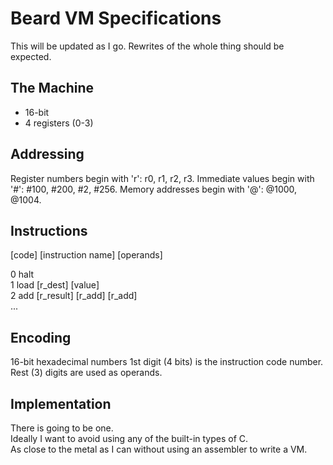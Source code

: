 Beard VM Specifications
=====
This will be updated as I go. Rewrites of the whole thing should be expected.

The Machine
-----

* 16-bit
* 4 registers (0-3)

Addressing
-----

Register numbers begin with 'r': r0, r1, r2, r3.
Immediate values begin with '#': #100, #200, #2, #256.
Memory addresses begin with '@': @1000, @1004.

Instructions
-----

[code] [instruction name] [operands]

0 halt  
1 load [r_dest] [value]  
2 add [r_result] [r_add] [r_add]  
...

Encoding
-----
16-bit hexadecimal numbers
1st digit (4 bits) is the instruction code number.
Rest (3) digits are used as operands.

Implementation
-----

There is going to be one.  
Ideally I want to avoid using any of the built-in types of C.  
As close to the metal as I can without using an assembler to write a VM.
